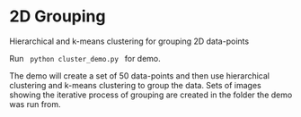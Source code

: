 # 2D Grouping
Hierarchical and k-means clustering for grouping 2D data-points

Run
<code>
python cluster_demo.py
</code>
for demo. 

The demo will create a set of 50 data-points and then use hierarchical clustering and k-means clustering to group the data.
Sets of images showing the iterative process of grouping are created in the folder the demo was run from.
